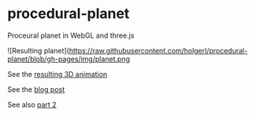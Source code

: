procedural-planet
=================

Proceural planet in WebGL and three.js

![Resulting planet](https://raw.githubusercontent.com/holgerl/procedural-planet/blob/gh-pages/img/planet.png

See the [resulting 3D animation](http://holgerl.github.io/procedural-planet/)

See the [blog post](https://blogg.bekk.no/procedural-planet-in-webgl-and-three-js-fc77f14f5505)

See also [part 2](https://github.com/holgerl/procedural-planet-part-2)
